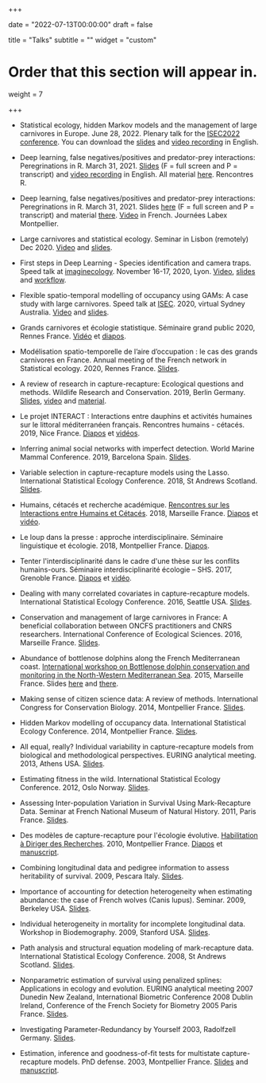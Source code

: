 +++

date = "2022-07-13T00:00:00"
draft = false

title = "Talks"
subtitle = ""
widget = "custom"

# Order that this section will appear in.
weight = 7

+++

*  Statistical ecology, hidden Markov models and the management of large carnivores in Europe. June 28, 2022. Plenary talk for the [ISEC2022 conference](https://www.isec2022.org/). You can download the [slides](https://t.co/BOtZHWU56L) and [video recording](https://t.co/6Qn7i05uae) in English.


* Deep learning, false negatives/positives and predator-prey interactions: Peregrinations in R. March 31, 2021. [Slides](https://oliviergimenez.github.io/useR2021/#1) (F = full screen and P = transcript) and [video recording](hhttps://www.youtube.com/watch?v=DOeSu8Qk5Po) in English. All material [here](https://github.com/oliviergimenez/useR2021). Rencontres R.

* Deep learning, false negatives/positives and predator-prey interactions: Peregrinations in R. March 31, 2021. Slides [here](https://bit.ly/3dqYouK) (F = full screen and P = transcript) and material [there](https://bit.ly/3djZQzm). [Video](https://www.youtube.com/watch?v=frp2eo8GKm4&t=10432s) in French. Journées Labex Montpellier. 

* Large carnivores and statistical ecology. Seminar in Lisbon (remotely) Dec 2020. [Video](https://www.youtube.com/watch?v=jM5i7vxLcGM&t=0s) and [slides](https://figshare.com/articles/presentation/Large_carnivores_and_statistical_ecology/13337822/4).

* First steps in Deep Learning - Species identification and camera traps. Speed talk at [imaginecology](https://imaginecology.sciencesconf.org/). November 16-17, 2020, Lyon. [Video](https://www.youtube.com/watch?v=CAbm9S39y5M&t=0s), [slides](https://oliviergimenez.github.io/prezimaginecology/#1) and [workflow](https://github.com/oliviergimenez/DLcamtrap). 

* Flexible spatio-temporal modelling of occupancy using GAMs: A case study with large carnivores. Speed talk at [ISEC](https://www.isec2020.org/). 2020, virtual Sydney Australia. [Video](https://youtu.be/j1f-p7Cc6Qk?t=1) and [slides](https://figshare.com/articles/Flexible_spatio-temporal_modelling_of_occupancy_using_GAMs_A_case_study_with_large_carnivores_/12443249/1). 

* Grands carnivores et écologie statistique. Séminaire grand public 2020, Rennes France. [Vidéo](https://www.youtube.com/watch?v=RHZR-bC-pMQ) et [diapos](https://doi.org/10.6084/m9.figshare.11913771.v3).

* Modélisation spatio-temporelle de l’aire d’occupation : le cas des grands carnivores en France. Annual meeting of the French network in Statistical ecology. 2020, Rennes France. [Slides](https://doi.org/10.6084/m9.figshare.11918226.v2).

* A review of research in capture-recapture: Ecological questions and methods. 
Wildlife Research and Conservation. 2019, Berlin Germany. [Slides](https://doi.org/10.6084/m9.figshare.12102420.v1), [video](https://youtu.be/RJiUIqs15ig?t=1) and [material](https://github.com/oliviergimenez/capture-recapture-review).

* Le projet INTERACT : Interactions entre dauphins et activités humaines sur le littoral méditerranéen français. Rencontres humains - cétacés. 2019, Nice France. [Diapos](https://figshare.com/articles/Le_projet_INTERACT_Interactions_entre_dauphins_et_activit_s_humaines_sur_le_littoral_m_diterran_en_fran_ais/11474244) et [vidéos](https://youtu.be/zbth8sSpeaw?t=1).

* Inferring animal social networks with imperfect detection. 
World Marine Mammal Conference. 2019, Barcelona Spain. [Slides](https://figshare.com/articles/Inferring_animal_social_networks_with_imperfect_detection/11306948/1).

* Variable selection in capture-recapture models using the Lasso. International Statistical Ecology Conference. 2018, St Andrews Scotland. [Slides](https://figshare.com/articles/Variable_selection_in_capture-recapture_models_using_the_Lasso/6725144).

* Humains, cétacés et recherche académique. [Rencontres sur les Interactions entre Humains et Cétacés](https://www.gis3m.org/actu/rencontres-hommes-cetaces-mediterranee-programme-conference). 2018, Marseille France. [Diapos](https://figshare.com/articles/Interactions_humains_et_c_tac_s_recherche_acad_mique/6686816) et [vidéo](https://youtu.be/2bwI2cvm9kU?t=1).

* Le loup dans la presse : approche interdisciplinaire. Séminaire linguistique et écologie. 2018, Montpellier France. [Diapos](https://figshare.com/articles/Le_loup_dans_la_presse_approche_interdisciplinaire/9165239).

* Tenter l'interdisciplinarité dans le cadre d'une thèse sur les conflits humains-ours. Séminaire interdisciplinarité écologie – SHS. 2017, Grenoble France. [Diapos](https://figshare.com/articles/Tenter_l_interdisciplinarit_dans_le_cadre_d_une_th_se_sur_les_conflits_humains-ours/9165176) et [vidéo](https://youtu.be/VwExgy536K4?t=1).

* Dealing with many correlated covariates in capture-recapture models. International Statistical Ecology Conference. 2016, Seattle USA. [Slides](https://figshare.com/articles/GimenezISEC2016_pdf/4833107).

* Conservation and management of large carnivores in France: A beneficial collaboration between ONCFS practitioners and CNRS researchers. International Conference of Ecological Sciences. 2016, Marseille France. [Slides](https://figshare.com/articles/guinotghestem-gimenezsfe2016marseilleweb-161022125305_pdf/4832624).

* Abundance of bottlenose dolphins along the French Mediterranean coast. [International workshop on Bottlenose dolphin conservation and monitoring in the North-Western Mediterranean Sea](https://www.gdegem.org/international-workshop). 2015, Marseille France. Slides [here](https://figshare.com/articles/tursiops_abundance_pdf/4833089) and [there](https://figshare.com/articles/tursiops_workshop_pdf/4833083). 

* Making sense of citizen science data: A review of methods. International Congress for Conservation Biology. 2014, Montpellier France. [Slides](https://figshare.com/articles/GimenezICCB2015MontpellierV4_pptx/4833110).

* Hidden Markov modelling of occupancy data. International Statistical Ecology Conference. 2014, Montpellier France. [Slides](https://figshare.com/articles/hmm_occupancy_pptx/4833092).

* All equal, really? Individual variability in capture-recapture models from biological and methodological perspectives. EURING analytical meeting. 2013, Athens USA. [Slides](https://figshare.com/articles/plenary_euring2013_pptx/4833095).

* Estimating fitness in the wild. International Statistical Ecology Conference. 2012, Oslo Norway. [Slides](https://figshare.com/articles/Estimating_fitness_with_capture-recapture_data/9164753).

* Assessing Inter-population Variation in Survival Using Mark-Recapture Data. Seminar at French National Museum of Natural History. 2011, Paris France. [Slides](https://figshare.com/articles/Assessing_Inter-population_Variation_in_Survival_Using_Mark-Recapture_Data/9165182).

* Des modèles de capture-recapture pour l'écologie évolutive. [Habilitation à Diriger des Recherches](https://en.wikipedia.org/wiki/Habilitation). 2010, Montpellier France. [Diapos](https://figshare.com/articles/HDROGimenez-format3_pdf/4833509) et [manuscript](https://figshare.com/articles/Manuscrit_HDR_Des_mod_les_de_capture-recapture_pour_l_cologie_volutive/9169991). 

* Combining longitudinal data and pedigree information to assess heritability of survival. 2009, Pescara Italy. [Slides](https://figshare.com/articles/Combining_longitudinal_data_and_pedigree_information_to_assess_heritability_of_survival/9165149).

* Importance of accounting for detection heterogeneity when estimating abundance: the case of French wolves (Canis lupus). Seminar. 2009, Berkeley USA. [Slides](https://figshare.com/articles/Importance_of_accounting_for_detection_heterogeneity_when_estimating_abundance_the_case_of_French_wolves_Canis_lupus_/9165212).

* Individual heterogeneity in mortality for incomplete longitudinal data. Workshop in Biodemography. 2009, Stanford USA. [Slides](https://figshare.com/articles/Individual_heterogeneity_in_mortality_for_incomplete_longitudinal_data/9165209).

* Path analysis and structural equation modeling of mark-recapture data. International Statistical Ecology Conference. 2008, St Andrews Scotland. [Slides](https://figshare.com/articles/Path_analysis_and_structural_equation_modeling_of_mark-recapture_data/9165164).

* Nonparametric estimation of survival using penalized splines: Applications in ecology and evolution. EURING analytical meeting 2007 Dunedin New Zealand, International Biometric Conference 2008 Dublin Ireland, Conference of the French Society for Biometry 2005 Paris France. [Slides](https://figshare.com/articles/Nonparametric_estimation_of_survival_using_penalized_splines_Applications_in_ecology_and_evolution/9165194).

* Investigating Parameter-Redundancy by Yourself 2003, Radolfzell Germany. [Slides](https://figshare.com/articles/Investigate_Parameter-Redundancy_by_Yourself/9165200).

* Estimation, inference and goodness-of-fit tests for multistate capture-recapture models. PhD defense. 2003, Montpellier France. [Slides](https://figshare.com/articles/Slides_of_my_PhD_defense_Estimation_inference_and_goodness-of-fit_tests_for_multistate_capture-recapture_models/9169988) and [manuscript](https://figshare.com/articles/My_PhD_manuscript_Estimation_inference_and_goodness-of-fit_tests_for_multistate_capture-recapture_models/9169994). 
